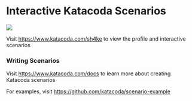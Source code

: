 # Interactive Katacoda Scenarios

[![](http://shields.katacoda.com/katacoda/sh4ke/count.svg)](https://www.katacoda.com/sh4ke "Get your profile on Katacoda.com")

Visit https://www.katacoda.com/sh4ke to view the profile and interactive scenarios

### Writing Scenarios
Visit https://www.katacoda.com/docs to learn more about creating Katacoda scenarios

For examples, visit https://github.com/katacoda/scenario-example
